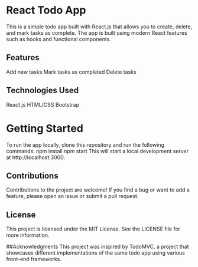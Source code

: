 # React Todo App
This is a simple todo app built with React.js that allows you to create, delete, and mark tasks as complete. The app is built using modern React features such as hooks and functional components.

## Features
Add new tasks
Mark tasks as completed
Delete tasks
## Technologies Used
React.js
HTML/CSS
Bootstrap
# Getting Started
To run the app locally, clone this repository and run the following commands:
npm install
npm start
This will start a local development server at http://localhost:3000.

## Contributions
Contributions to the project are welcome! If you find a bug or want to add a feature, please open an issue or submit a pull request.

## License
This project is licensed under the MIT License. See the LICENSE file for more information.

##Acknowledgments
This project was inspired by TodoMVC, a project that showcases different implementations of the same todo app using various front-end frameworks.
